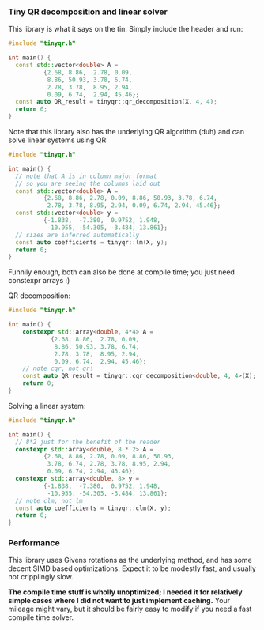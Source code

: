 ### Tiny QR decomposition and linear solver

This library is what it says on the tin.
Simply include the header and run:

```c++
#include "tinyqr.h"

int main() {
  const std::vector<double> A = 
          {2.68, 8.86,  2.78, 0.09,
           8.86, 50.93, 3.78, 6.74,
           2.78, 3.78,  8.95, 2.94,
           0.09, 6.74,  2.94, 45.46};
  const auto QR_result = tinyqr::qr_decomposition(X, 4, 4);
  return 0;
}
```

Note that this library also has the underlying QR algorithm (duh) and can solve linear systems using QR: 

```c++
#include "tinyqr.h"

int main() {
  // note that A is in column major format
  // so you are seeing the columns laid out
  const std::vector<double> A = 
          {2.68, 8.86, 2.78, 0.09, 8.86, 50.93, 3.78, 6.74,
           2.78, 3.78, 8.95, 2.94, 0.09, 6.74, 2.94, 45.46};
  const std::vector<double> y = 
          {-1.838,  -7.380,  0.9752, 1.948,
           -10.955, -54.305, -3.484, 13.861};
  // sizes are inferred automatically
  const auto coefficients = tinyqr::lm(X, y);
  return 0;
}
```

Funnily enough, both can also be done at compile time; you just need constexpr arrays :) 

QR decomposition:

```c++
#include "tinyqr.h"

int main() {
    constexpr std::array<double, 4*4> A =
            {2.68, 8.86,  2.78, 0.09,
             8.86, 50.93, 3.78, 6.74,
             2.78, 3.78,  8.95, 2.94,
             0.09, 6.74,  2.94, 45.46};
    // note cqr, not qr!
    const auto QR_result = tinyqr::cqr_decomposition<double, 4, 4>(X);
    return 0;
}
```

Solving a linear system:

```c++
#include "tinyqr.h"

int main() {
  // 8*2 just for the benefit of the reader
  constexpr std::array<double, 8 * 2> A = 
          {2.68, 8.86, 2.78, 0.09, 8.86, 50.93,
           3.78, 6.74, 2.78, 3.78, 8.95, 2.94,
           0.09, 6.74, 2.94, 45.46};
  constexpr std::array<double, 8> y = 
          {-1.838,  -7.380,  0.9752, 1.948,
           -10.955, -54.305, -3.484, 13.861};
  // note clm, not lm
  const auto coefficients = tinyqr::clm(X, y);
  return 0;
}
```

### Performance

This library uses Givens rotations as the underlying method, and has some decent SIMD based optimizations. 
Expect it to be modestly fast, and usually not cripplingly slow. 

**The compile time stuff is wholly unoptimized; I needed it for relatively simple cases where I did 
not want to just implement caching.** Your mileage might vary, but it should be fairly easy to modify if you need 
a fast compile time solver. 


